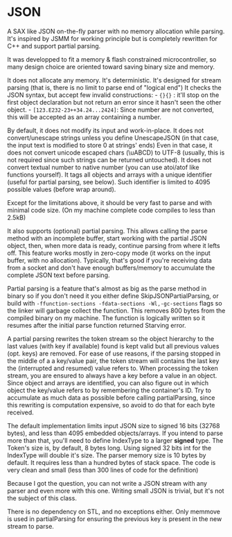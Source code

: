 # JSON
A SAX like JSON on-the-fly parser with no memory allocation while parsing.
It's inspired by JSMM for working principle but is completely rewritten for C++ and support partial parsing.
 
It was developped to fit a memory & flash constrained microcontroller, so many design choice are oriented toward saving binary size and memory.
 
It does not allocate any memory. It's deterministic.
It's designed for stream parsing (that is, there is no limit to parse end of "logical end")
It checks the JSON syntax, but accept few invalid constructions:
    - `{}{}` : it'll stop on the first object declaration but not return an error since it hasn't seen the other object.
    - `[123.E232-23++34.24...2424]`: Since number are not converted, this will be accepted as an array containing a number.
 
By default, it does not modify its input and work-in-place.
It does not convert/unescape strings unless you define UnescapeJSON (in that case, the input text is modified to store 0 at strings' ends)
Even in that case, it does not convert unicode escaped chars (\uABCD) to UTF-8 (usually, this is not required since such strings can be returned untouched).
It does not convert textual number to native number (you can use atoi/atof like functions yourself).
It tags all objects and arrays with a unique identifier (useful for partial parsing, see below).
Such identifier is limited to 4095 possible values (before wrap around).
 
Except for the limitations above, it should be very fast to parse and with minimal code size.
    (On my machine complete code compiles to less than 2.5kB)

It also supports (optional) partial parsing.
This allows calling the parse method with an incomplete buffer, start working with the partial JSON object, then, when more data is ready, continue parsing from where it lefts off.
This feature works mostly in zero-copy mode (it works on the input buffer, with no allocation).
Typically, that's good if you're receiving data from a socket and don't have enough buffers/memory to accumulate the complete JSON text before parsing.
 
Partial parsing is a feature that's almost as big as the parse method in binary so if you don't need it you either define SkipJSONPartialParsing, or build with `-ffunction-sections -fdata-sections -Wl,-gc-sections` flags so the linker will garbage collect the function.
This removes 800 bytes from the compiled binary on my machine.
The function is logically written so it resumes after the initial parse function returned Starving error.
 
A partial parsing rewrites the token stream so the object hierarchy to the last values (with key if available) found is kept valid but all previous values (opt. keys) are removed. For ease of use reasons, if the parsing stopped in the middle of a a key/value pair,
the token stream will contains the last key the (interrupted and resumed) value refers to.
When processing the token stream, you are ensured to always have a key before a value in an object.
Since object and arrays are identified, you can also figure out in which object the key/value refers to by remembering the container's ID. Try to accumulate as much data as possible before calling partialParsing, since this rewriting is computation expensive, so avoid to do that for each byte received.

The default implementation limits input JSON size to signed 16 bits (32768 bytes), and less than 4095 embedded objects/arrays.
If you intend to parse more than that, you'll need to define IndexType to a larger **signed** type.
The Token's size is, by default, 8 bytes long. Using signed 32 bits int for the IndexType will double it's size.
The parser memory size is 10 bytes by default. It requires less than a hundred bytes of stack space.
The code is very clean and small (less than 300 lines of code for the definition)

Because I got the question, you can not write a JSON stream with any parser and even more with this one.
Writing small JSON is trivial, but it's not the subject of this class.

There is no dependency on STL, and no exceptions either.
Only memmove is used in partialParsing for ensuring the previous key is present in the new stream to parse.

